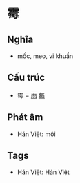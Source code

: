 # 霉

## Nghĩa

* mốc, meo, vi khuẩn

## Cấu trúc
* 霉 = [雨](雨.md) [每](每.md)

## Phát âm

* Hán Việt: môi

## Tags
* Hán Việt: Hán Việt

<script>window.HANZI_FIELD='霉';</script>
